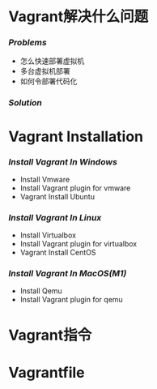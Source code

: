 # Vagrant解决什么问题

### *Problems*
+ 怎么快速部署虚拟机
+ 多台虚拟机部署
+ 如何令部署代码化

### *Solution*

# Vagrant Installation

### *Install Vagrant In Windows*

+ Install Vmware
+ Install Vagrant plugin for vmware
+ Vagrant Install Ubuntu


### *Install Vagrant In Linux*

+ Install Virtualbox
+ Install Vagrant plugin for virtualbox
+ Vagrant Install CentOS

### *Install Vagrant In MacOS(M1)*

+ Install Qemu
+ Install Vagrant plugin for qemu

# Vagrant指令
# Vagrantfile
